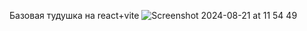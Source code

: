 Базовая тудушка на react+vite
![Screenshot 2024-08-21 at 11 54 49](https://github.com/user-attachments/assets/9eae97e0-4037-4083-8a36-d3edc67020b4)
